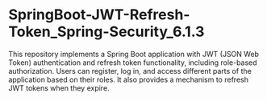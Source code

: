 # SpringBoot-JWT-Refresh-Token_Spring-Security_6.1.3
 This repository implements a Spring Boot application with JWT (JSON Web Token) authentication and refresh token functionality, including role-based authorization. Users can register, log in, and access different parts of the application based on their roles. It also provides a mechanism to refresh JWT tokens when they expire.
